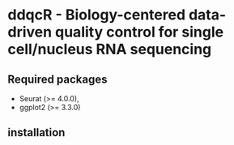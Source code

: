 # ddqcR - Biology-centered data-driven quality control for single cell/nucleus RNA sequencing
## Required packages
- Seurat (>= 4.0.0),
- ggplot2 (>= 3.3.0)
## installation

